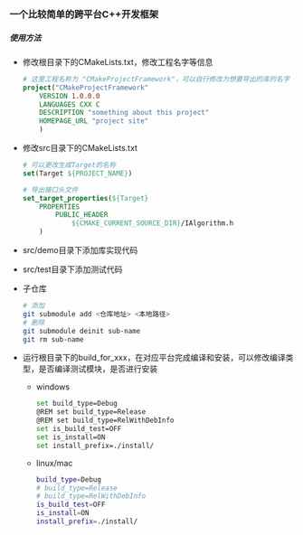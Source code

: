 ### 一个比较简单的跨平台C++开发框架

##### 使用方法

- 修改根目录下的CMakeLists.txt，修改工程名字等信息

  ```cmake
  # 这里工程名称为 "CMakeProjectFramework"，可以自行修改为想要导出的库的名字
  project("CMakeProjectFramework" 
      VERSION 1.0.0.0
      LANGUAGES CXX C
      DESCRIPTION "something about this project"
      HOMEPAGE_URL "project site"
      )
  ```

- 修改src目录下的CMakeLists.txt

  ```cmake
  # 可以更改生成Target的名称
  set(Target ${PROJECT_NAME})
  
  # 导出接口头文件
  set_target_properties(${Target} 
      PROPERTIES 
          PUBLIC_HEADER 
              ${CMAKE_CURRENT_SOURCE_DIR}/IAlgorithm.h
      )
  ```

- src/demo目录下添加库实现代码

- src/test目录下添加测试代码

- 子仓库

  ```sh
  # 添加
  git submodule add <仓库地址> <本地路径>
  # 删除
  git submodule deinit sub-name
  git rm sub-name
  
  ```

  

- 运行根目录下的build_for_xxx，在对应平台完成编译和安装，可以修改编译类型，是否编译测试模块，是否进行安装

  - windows

    ```bash
    set build_type=Debug
    @REM set build_type=Release
    @REM set build_type=RelWithDebInfo
    set is_build_test=OFF
    set is_install=ON
    set install_prefix=./install/
    ```

  - linux/mac

    ```sh
    build_type=Debug
    # build_type=Release
    # build_type=RelWithDebInfo
    is_build_test=OFF
    is_install=ON
    install_prefix=./install/
    ```

    

​	